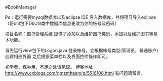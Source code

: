 #BookManager

Ps：运行需要mysql数据库以及eclipse IDE
导入数据库，并将项目导入eclipse（将util包下DbUtil类中数据库信息更改为你的帐号及密码）

项目名称：图书管理系统
提供了添加以及维护图书类别，添加以及维护图书等基本功能。

首先运行view包下的Logon.java 登录帐号。会根据帐号类型(管理员，普通账户)创建相应界面
之后根据菜单栏以及界面控件操作即可。


初学者，练手用，不足之处请见谅。
博客地址：http://www.cnblogs.com/qmzmfteam/p/5516108.html
有问题请留言。
